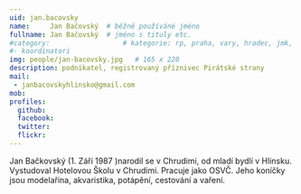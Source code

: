 ```yaml
---
uid: jan.bacovsky
name:     Jan Bačovský 	# běžně používáné jméno
fullname: Jan Bačovský 	# jméno s tituly etc.
#category:                 	# kategorie: rp, praha, vary, hradec, jmk, senat
#- koordinatori
img: people/jan-bacovsky.jpg   # 165 x 220
description: podnikatel, registrovaný příznivec Pirátské strany           	# kratký popis, max 160 znaků
mail:
 - janbacovskyhlinsko@gmail.com
mob:			  
profiles:
  github:                 
  facebook: 		  
  twitter: 		  
  flickr:     		  
---
```


Jan Bačkovský (1. Září 1987 )narodil se v Chrudimi, od mladí bydlí v Hlinsku.
Vystudoval Hotelovou Školu v Chrudimi. Pracuje jako OSVČ.
Jeho koníčky jsou modelařina, akvaristika, potápění, cestování a vaření.
